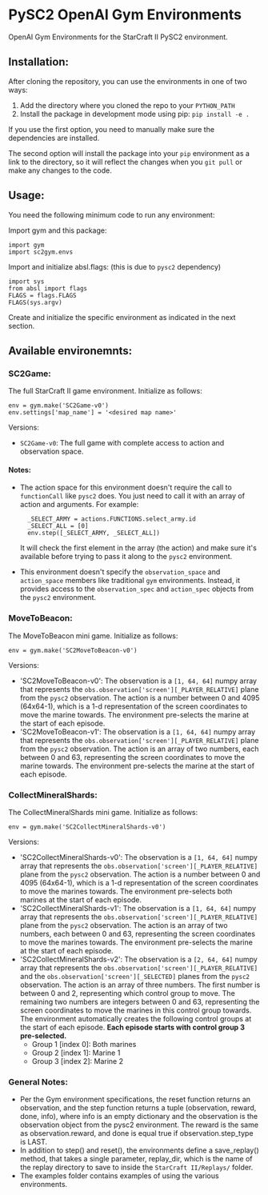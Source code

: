 # PySC2 OpenAI Gym Environments

OpenAI Gym Environments for the StarCraft II PySC2 environment.

## Installation:

After cloning the repository, you can use the environments in
one of two ways:

1. Add the directory where you cloned the repo to your `PYTHON_PATH`
2. Install the package in development mode using pip: `pip install -e .`

If you use the first option, you need to manually make sure the
dependencies are installed.

The second option will install the package into your `pip` environment
as a link to the directory, so it will reflect the changes when
you `git pull` or make any changes to the code.

## Usage:

You need the following minimum code to run any environment:

Import gym and this package:

    import gym
    import sc2gym.envs

Import and initialize absl.flags: (this is due to `pysc2` dependency)

    import sys
    from absl import flags
    FLAGS = flags.FLAGS
    FLAGS(sys.argv)

Create and initialize the specific environment as indicated in the
next section.

## Available environemnts:

### SC2Game:

The full StarCraft II game environment. Initialize as follows:

    env = gym.make('SC2Game-v0')
    env.settings['map_name'] = '<desired map name>'

Versions:
- `SC2Game-v0`: The full game with complete access to action and
observation space.

#### Notes:
- The action space for this environment doesn't require the call to
`functionCall` like `pysc2` does. You just need to call it with an
array of action and arguments. For example:

        _SELECT_ARMY = actions.FUNCTIONS.select_army.id
        _SELECT_ALL = [0]
        env.step([_SELECT_ARMY, _SELECT_ALL])

    It will check the first element in the array (the action) and make
    sure it's available before trying to pass it along to the
    `pysc2` environment.
- This environment doesn't specify the `observation_space` and
`action_space` members like traditional `gym` environments. Instead,
it provides access to the `observation_spec` and `action_spec` objects
from the `pysc2` environment.

### MoveToBeacon:

The MoveToBeacon mini game. Initialize as follows:

    env = gym.make('SC2MoveToBeacon-v0')

Versions:
- 'SC2MoveToBeacon-v0': The observation is a `[1, 64, 64]` numpy
array that represents the `obs.observation['screen'][_PLAYER_RELATIVE]`
plane from the `pysc2` observation. The action is a number
between 0 and 4095 (64x64-1), which is a 1-d representation of the
screen coordinates to move the marine towards. The environment
pre-selects the marine at the start of each episode.
- 'SC2MoveToBeacon-v1': The observation is a `[1, 64, 64]` numpy
array that represents the `obs.observation['screen'][_PLAYER_RELATIVE]`
plane from the `pysc2` observation. The action is an array of
two numbers, each between 0 and 63, representing the screen coordinates
to move the marine towards. The environment pre-selects the marine at
the start of each episode.

### CollectMineralShards:

The CollectMineralShards mini game. Initialize as follows:

    env = gym.make('SC2CollectMineralShards-v0')

Versions:
- 'SC2CollectMineralShards-v0': The observation is a `[1, 64, 64]` numpy
array that represents the `obs.observation['screen'][_PLAYER_RELATIVE]`
plane from the `pysc2` observation. The action is a number
between 0 and 4095 (64x64-1), which is a 1-d representation of the
screen coordinates to move the marines towards. The environment
pre-selects both marines at the start of each episode.
- 'SC2CollectMineralShards-v1': The observation is a `[1, 64, 64]` numpy
array that represents the `obs.observation['screen'][_PLAYER_RELATIVE]`
plane from the `pysc2` observation. The action is an array of
two numbers, each between 0 and 63, representing the screen coordinates
to move the marines towards. The environment pre-selects the marine at
the start of each episode.
- 'SC2CollectMineralShards-v2': The observation is a `[2, 64, 64]` numpy
array that represents the `obs.observation['screen'][_PLAYER_RELATIVE]`
and the `obs.observation['screen'][_SELECTED]` planes from the `pysc2`
observation. The action is an array of three numbers. The first number
is between 0 and 2, representing which control group to move.
The remaining two numbers are integers between 0 and 63, representing the screen coordinates
to move the marines in this control group towards.
The environment automatically creates the following control groups at
the start of each episode.
__Each episode starts with control group 3 pre-selected.__
    * Group 1 [index 0]: Both marines
    * Group 2 [index 1]: Marine 1
    * Group 3 [index 2]: Marine 2


### General Notes:
* Per the Gym environment specifications, the reset function returns an
observation, and the step function returns a tuple
(observation, reward, done, info), where info is an empty dictionary and
the observation is the observation object from the pysc2 environment.
The reward is the same as observation.reward, and done is equal true if
observation.step_type is LAST.
* In addition to step() and reset(), the environments define a save_replay()
method, that takes a single parameter, replay_dir, which is the name of the
replay directory to save to inside the `StarCraft II/Replays/` folder.
* The examples folder contains examples of using the various environments.
